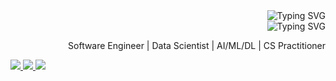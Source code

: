 <div style="text-align: right; margin: 0 auto; max-width: -80%;">
    <img src="https://readme-typing-svg.demolab.com?font=Georgia&size=32&duration=1900&pause=150&multiline=true&width=500&height=40&lines=Mohit+Janbandhu" alt="Typing SVG" />
</div>
<div style="text-align: right; margin: 0 auto; max-width: -80%;">
    <img src="https://readme-typing-svg.demolab.com?font=Georgia&size=18&duration=2000&pause=200&multiline=true&width=500&height=25&lines=Certified Data Scientist" alt="Typing SVG" />
    <p>Software Engineer | Data Scientist | AI/ML/DL | CS Practitioner </p>
</div>
<p align="left">
    <!-- Links to personal website, resume, LinkedIn, and email -->
    <a href="https://www.linkedin.com/in/mohitjanbandhu">
        <img src="https://img.shields.io/badge/-Linkedin-blue?style=flat-square&logo=linkedin">
    </a>
    <a href="mailto:mojanbandhu@gmail.com">
        <img src="https://img.shields.io/badge/-Email-red?style=flat-square&logo=gmail&logoColor=white">
    </a>
    <a href="https://www.kaggle.com/mohitjanbandhu">
        <img src="https://img.shields.io/badge/-Kaggle-blue?style=flat-square&logo=Kaggle&logoColor=white">
    </a>
</p>




 
